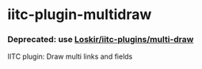 # iitc-plugin-multidraw

### Deprecated: use [Loskir/iitc-plugins/multi-draw](https://github.com/Loskir/iitc-plugins/tree/master/multi-draw)

IITC plugin: Draw multi links and fields
